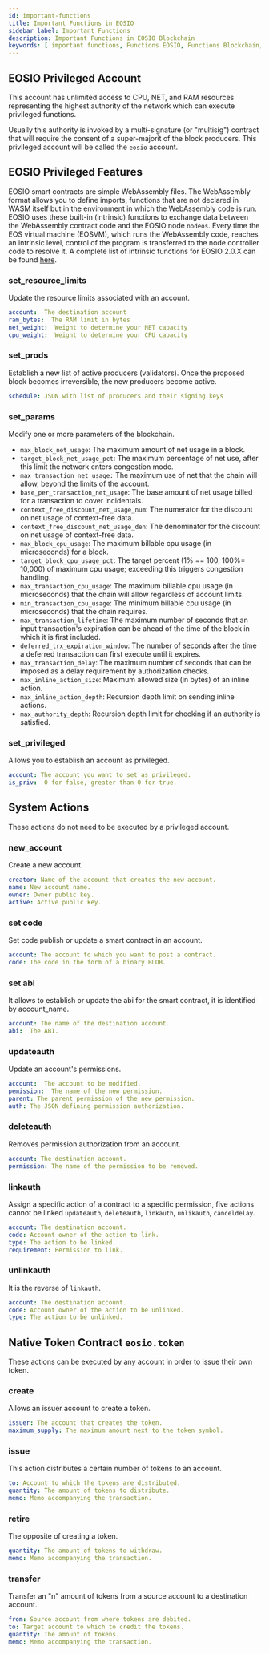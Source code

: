 ```yaml
---
id: important-functions
title: Important Functions in EOSIO
sidebar_label: Important Functions
description: Important Functions in EOSIO Blockchain
keywords: [ important functions, Functions EOSIO, Functions Blockchain, EOS, EOS Costa Rica, Intrinsic functions , smart contract actions]
---
```


## EOSIO Privileged Account

This account has unlimited access to CPU, NET, and RAM resources representing the highest authority of the network which can execute privileged functions.

Usually this authority is invoked by a multi-signature (or "multisig") contract that will require the consent of a super-majorit of the block producers. This privileged account will be called the `eosio` account.

## EOSIO Privileged Features

EOSIO smart contracts are simple WebAssembly files. The WebAssembly format allows you to define imports, functions that are not declared in WASM itself but in the environment in which the WebAssembly code is run. EOSIO uses these built-in (intrinsic) functions to exchange data between the WebAssembly contract code and the EOSIO node `nodeos`. Every time the EOS virtual machine (EOSVM), which runs the WebAssembly code, reaches an intrinsic level, control of the program is transferred to the node controller code to resolve it. A complete list of intrinsic functions for EOSIO 2.0.X can be found [here](https://github.com/EOSIO/eosio.cdt/blob/a6b8d3fc289d46f4612588cdd7223a3d549238f6/libraries/native/native/eosio/intrinsics_def.hpp#L42-L160).

### set_resource_limits

Update the resource limits associated with an account.

``` yaml
account:  The destination account
ram_bytes:  The RAM limit in bytes
net_weight:  Weight to determine your NET capacity
cpu_weight:  Weight to determine your CPU capacity
```

### set_prods

Establish a new list of active producers (validators). Once the proposed block becomes irreversible, the new producers become active.

``` yaml
schedule: JSON with list of producers and their signing keys
```

### set_params

Modify one or more parameters of the blockchain.

- `max_block_net_usage`: The maximum amount of net usage in a block.
- `target_block_net_usage_pct`: The maximum percentage of net use, after this limit the network enters congestion mode.
- `max_transaction_net_usage:` The maximum use of net that the chain will allow, beyond the limits of the account.
- `base_per_transaction_net_usage`: The base amount of net usage billed for a transaction to cover incidentals.
- `context_free_discount_net_usage_num`: The numerator for the discount on net usage of context-free data.
- `context_free_discount_net_usage_den`: The denominator for the discount on net usage of context-free data.
- `max_block_cpu_usage`: The maximum billable cpu usage (in microseconds) for a block.
- `target_block_cpu_usage_pct`: The target percent (1% == 100, 100%= 10,000) of maximum cpu usage; exceeding this triggers congestion handling.
- `max_transaction_cpu_usage`: The maximum billable cpu usage (in microseconds) that the chain will allow regardless of account limits.
- `min_transaction_cpu_usage`: The minimum billable cpu usage (in microseconds) that the chain requires.
- `max_transaction_lifetime`: The maximum number of seconds that an input transaction's expiration can be ahead of the time of the block in which it is first included.
- `deferred_trx_expiration_window`: The number of seconds after the time a deferred transaction can first execute until it expires.
- `max_transaction_delay`: The maximum number of seconds that can be imposed as a delay requirement by authorization checks.
- `max_inline_action_size`: Maximum allowed size (in bytes) of an inline action.
- `max_inline_action_depth`: Recursion depth limit on sending inline actions.
- `max_authority_depth`: Recursion depth limit for checking if an authority is satisfied.

### set_privileged

Allows you to establish an account as privileged.

```yaml
account: The account you want to set as privileged.
is_priv:  0 for false, greater than 0 for true.
```

## System Actions

These actions do not need to be executed by a privileged account.

### new_account

Create a new account.

```yaml
creator: Name of the account that creates the new account.
name: New account name.
owner: Owner public key.
active: Active public key.
```

### set code

Set code publish or update a smart contract in an account.

```yaml
account: The account to which you want to post a contract.
code: The code in the form of a binary BLOB.
```

### set abi

It allows to establish or update the abi for the smart contract, it is identified by account_name.

```yaml
account: The name of the destination account.
abi:  The ABI.
```

### updateauth

Update an account's permissions.

```yaml
account:  The account to be modified.
pemission:  The name of the new permission.
parent: The parent permission of the new permission.
auth: The JSON defining permission authorization.
```

### deleteauth

Removes permission authorization from an account.

```yaml
account: The destination account.
permission: The name of the permission to be removed.
```

### linkauth

Assign a specific action of a contract to a specific permission, five actions cannot be linked `updateauth`, `deleteauth`, `linkauth`, `unlikauth`, `canceldelay`.

```yaml
account: The destination account.
code: Account owner of the action to link.
type: The action to be linked.
requirement: Permission to link.
```

### unlinkauth

It is the reverse of `linkauth`.

```yaml
account: The destination account.
code: Account owner of the action to be unlinked.
type: The action to be unlinked.
```

## Native Token Contract `eosio.token`

These actions can be executed by any account in order to issue their own token.

### create

Allows an issuer account to create a token.

```yaml
issuer: The account that creates the token.
maximum_supply: The maximum amount next to the token symbol.
```

### issue

This action distributes a certain number of tokens to an account.

```yaml
to: Account to which the tokens are distributed.
quantity: The amount of tokens to distribute.
memo: Memo accompanying the transaction.
```

### retire

The opposite of creating a token.

```yaml
quantity: The amount of tokens to withdraw.
memo: Memo accompanying the transaction.
```

### transfer

Transfer an "n" amount of tokens from a source account to a destination account.

```yaml
from: Source account from where tokens are debited.
to: Target account to which to credit the tokens.
quantity: The amount of tokens.
memo: Memo accompanying the transaction.
```
